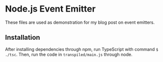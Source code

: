 # Node.js Event Emitter

These files are used as demonstration for my blog post on event emitters.

## Installation

After installing dependencies through npm, run TypeScript with command `$ ./tsc`. Then, run the code in `transpiled/main.js` through node.
